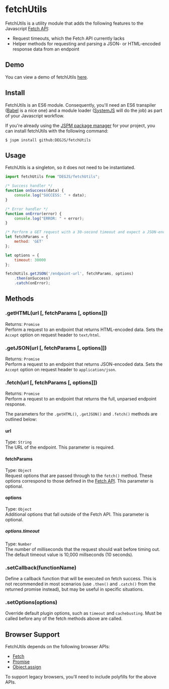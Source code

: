 # fetchUtils
FetchUtils is a utility module that adds the following features to the Javascript [Fetch API](https://developer.mozilla.org/en-US/docs/Web/API/Fetch_API):
+ Request timeouts, which the Fetch API currently lacks
+ Helper methods for requesting and parsing a JSON- or HTML-encoded response data from an endpoint 

## Demo
You can view a demo of fetchUtils [here](http://degjs.github.io/fetchUtils/).

## Install
FetchUtils is an ES6 module. Consequently, you'll need an ES6 transpiler ([Babel](https://babeljs.io) is a nice one) and a module loader ([SystemJS](https://github.com/systemjs/systemjs) will do the job) as part of your Javascript workflow.

If you're already using the [JSPM package manager](http://jspm.io) for your project, you can install fetchUtils with the following command:

```
$ jspm install github:DEGJS/fetchUtils
```
## Usage
FetchUtils is a singleton, so it does not need to be instantiated.
```js
import fetchUtils from "DEGJS/fetchUtils";

/* Success handler */
function onSuccess(data) {
    console.log("SUCCESS: " + data);
}

/* Error handler */
function onError(error) {
    console.log("ERROR: " + error);
}

/* Perform a GET request with a 30-second timeout and expect a JSON-encoded response */
let fetchParams = {
	method: 'GET'
};

let options = {
	timeout: 30000
};

fetchUtils.getJSON('/endpoint-url', fetchParams, options)
    .then(onSuccess)
    .catch(onError);

```

## Methods

### .getHTML(url [, fetchParams [, options]])
Returns: `Promise`   
Perform a request to an endpoint that returns HTML-encoded data. Sets the `Accept` option on request header to `text/html`.

### .getJSON(url [, fetchParams [, options]])
Returns: `Promise`   
Perform a request to an endpoint that returns JSON-encoded data. Sets the `Accept` option on request header to `application/json`.

### .fetch(url [, fetchParams [, options]])
Returns: `Promise`   
Perform a request to an endpoint that returns the full, unparsed endpoint response.

The parameters for the `.getHTML()`, `.getJSON()` and `.fetch()` methods are outlined below:

#### url
Type: `String`   
The URL of the endpoint. This parameter is required.

#### fetchParams
Type: `Object`   
Request options that are passed through to the `fetch()` method. These options correspond to those defined in the [Fetch API](https://developer.mozilla.org/en-US/docs/Web/API/GlobalFetch/fetch#Syntax). This parameter is optional.

#### options
Type: `Object`   
Additional options that fall outside of the Fetch API. This parameter is optional.

##### options.timeout
Type: `Number`   
The number of milliseconds that the request should wait before timing out. The default timeout value is 10,000 millseconds (10 seconds). 

### .setCallback(functionName)
Define a callback function that will be executed on fetch success. This is not recommended in most scenarios (use `.then()` and `.catch()` from the returned promise instead), but may be useful in specific situations.

### .setOptions(options)
Override default plugin options, such as `timeout` and `cachebusting`. Must be called before any of the fetch methods above are called.


## Browser Support
FetchUtils depends on the following browser APIs:
+ [Fetch](https://developer.mozilla.org/en-US/docs/Web/API/GlobalFetch)
+ [Promise](https://developer.mozilla.org/en-US/docs/Web/JavaScript/Reference/Global_Objects/Promise)
+ [Object.assign](https://developer.mozilla.org/en-US/docs/Web/JavaScript/Reference/Global_Objects/Object/assign)

To support legacy browsers, you'll need to include polyfills for the above APIs.
